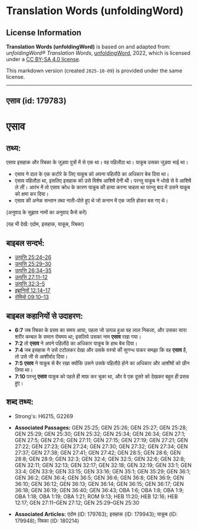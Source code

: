 # Translation Words (unfoldingWord)

## License Information

**Translation Words (unfoldingWord)** is based on and adapted from: _unfoldingWord® Translation Words_, [unfoldingWord](https://unfoldingword.org/utw), 2022, which is licensed under a [CC BY-SA 4.0 license](https://creativecommons.org/licenses/by-sa/4.0/legalcode.en).

This markdown version (created `2025-10-09`) is provided under the same license.



--------------------------------

## एसाव (id: 179783)

एसाव
====

तथ्य:
-----

एसाव इसहाक और रिबका के जुड़वा पुत्रों में से एक था। वह पहिलौठा था। याकूब उसका जुड़वा भाई था।

* एसाव ने दाल के एक कटोरे के लिए याकूब को अपना पहिलौठे का अधिकार बेच दिया था।
* एसाव पहिलौठा था, इसलिए इसहाक को उसे विशेष आशिषें देनी थी। परन्तु याकूब ने धोखे से वे आशिषें ले लीं। आरंभ में तो एसाव क्रोध के कारण याकूब की हत्या करना चाहता था परन्तु बाद में उसने याकूब को क्षमा कर दिया।
* एसाव की अनेक सन्तान तथा नाती\-पोते हुए थे जो कनान में एक जाति होकर बस गए थे।

(अनुवाद के सुझाव नामों का अनुवाद कैसे करें)

(यह भी देखें: एदोम, इसहाक, याकूब, रिबका)

बाइबल सन्दर्भ:
--------------

* [उत्पत्ति 25:24–26](https://ref.ly/Gen25:24-Gen25:26)
* [उत्पत्ति 25:29–30](https://ref.ly/Gen25:29-Gen25:30)
* [उत्पत्ति 26:34–35](https://ref.ly/Gen26:34-Gen26:35)
* [उत्पत्ति 27:11–12](https://ref.ly/Gen27:11-Gen27:12)
* [उत्पत्ति 32:3–5](https://ref.ly/Gen32:3-Gen32:5)
* [इब्रानियों 12:14–17](https://ref.ly/Heb12:14-Heb12:17)
* [रोमियो 09:10–13](https://ref.ly/Rom9:10-Rom9:13)

बाइबल कहानियों से उदाहरण:
-------------------------

* **6:7** जब रिबका के प्रसव का समय आया, पहला जो उत्पन्न हुआ वह लाल निकला, और उसका सारा शरीर कम्बल के समान रोममय था; इसलिये उसका नाम **एसाव** रखा गया।
* **7:2** तो **एसाव** ने अपने पहिलौठे का अधिकार याकूब के हाथ बेच दिया।
* **7:4** जब इसहाक ने उसे टटोलकर देखा और उसके वस्त्रो की सुगन्ध पाकर समझा कि वह **एसाव** है, तो उसे जी से आशीर्वाद दिया।
* **7:5** **एसाव** ने याकूब से बैर रखा क्योंकि उसने उसके पहिलौठे होने का अधिकार और आशीषों को छीन लिया था।
* **7:10** परन्तु **एसाव** याकूब को पहले ही माफ़ कर चुका था, और वे एक दूसरे को देखकर बहुत ही प्रसन्न हुए।

शब्द तथ्य:
----------

* Strong's: H6215, G2269

* **Associated Passages:** GEN 25:25; GEN 25:26; GEN 25:27; GEN 25:28; GEN 25:29; GEN 25:30; GEN 25:32; GEN 25:34; GEN 26:34; GEN 27:1; GEN 27:5; GEN 27:6; GEN 27:11; GEN 27:15; GEN 27:19; GEN 27:21; GEN 27:22; GEN 27:23; GEN 27:24; GEN 27:30; GEN 27:32; GEN 27:34; GEN 27:37; GEN 27:38; GEN 27:41; GEN 27:42; GEN 28:5; GEN 28:6; GEN 28:8; GEN 28:9; GEN 32:3; GEN 32:4; GEN 32:5; GEN 32:6; GEN 32:8; GEN 32:11; GEN 32:13; GEN 32:17; GEN 32:18; GEN 32:19; GEN 33:1; GEN 33:4; GEN 33:9; GEN 33:15; GEN 33:16; GEN 35:1; GEN 35:29; GEN 36:1; GEN 36:2; GEN 36:4; GEN 36:5; GEN 36:6; GEN 36:8; GEN 36:9; GEN 36:10; GEN 36:12; GEN 36:13; GEN 36:14; GEN 36:15; GEN 36:17; GEN 36:18; GEN 36:19; GEN 36:40; GEN 36:43; OBA 1:6; OBA 1:8; OBA 1:9; OBA 1:18; OBA 1:19; OBA 1:21; ROM 9:13; HEB 11:20; HEB 12:16; HEB 12:17; GEN 27:11–GEN 27:12; GEN 25:29–GEN 25:30
* **Associated Articles:** एदोम (ID: 179763); इसहाक (ID: 179943); याकूब (ID: 179948); रिबका (ID: 180214)

